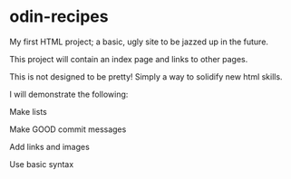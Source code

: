 # odin-recipes
My first HTML project; a basic, ugly site to be jazzed up in the future.

This project will contain an index page and links to other pages.

This is not designed to be pretty! Simply a way to solidify new html skills.

I will demonstrate the following:

Make lists

Make GOOD commit messages

Add links and images

Use basic syntax